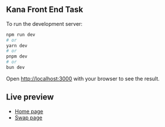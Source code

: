 ## Kana Front End Task

To run the development server:

```bash
npm run dev
# or
yarn dev
# or
pnpm dev
# or
bun dev
```

Open [http://localhost:3000](http://localhost:3000) with your browser to see the result.


## Live preview

- [Home page](https://kana-frontend-task.netlify.app/)
- [Swap page](https://kana-frontend-task.netlify.app/swap)
